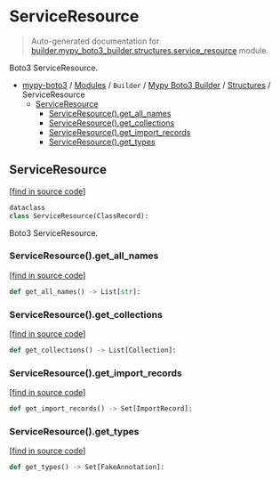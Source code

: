 # ServiceResource

> Auto-generated documentation for [builder.mypy_boto3_builder.structures.service_resource](https://github.com/vemel/mypy_boto3/blob/master/builder/mypy_boto3_builder/structures/service_resource.py) module.

Boto3 ServiceResource.

- [mypy-boto3](../../../README.md#mypy_boto3) / [Modules](../../../MODULES.md#mypy-boto3-modules) / `Builder` / [Mypy Boto3 Builder](../index.md#mypy-boto3-builder) / [Structures](index.md#structures) / ServiceResource
    - [ServiceResource](#serviceresource)
        - [ServiceResource().get_all_names](#serviceresourceget_all_names)
        - [ServiceResource().get_collections](#serviceresourceget_collections)
        - [ServiceResource().get_import_records](#serviceresourceget_import_records)
        - [ServiceResource().get_types](#serviceresourceget_types)

## ServiceResource

[[find in source code]](https://github.com/vemel/mypy_boto3/blob/master/builder/mypy_boto3_builder/structures/service_resource.py#L20)

```python
dataclass
class ServiceResource(ClassRecord):
```

Boto3 ServiceResource.

### ServiceResource().get_all_names

[[find in source code]](https://github.com/vemel/mypy_boto3/blob/master/builder/mypy_boto3_builder/structures/service_resource.py#L66)

```python
def get_all_names() -> List[str]:
```

### ServiceResource().get_collections

[[find in source code]](https://github.com/vemel/mypy_boto3/blob/master/builder/mypy_boto3_builder/structures/service_resource.py#L74)

```python
def get_collections() -> List[Collection]:
```

### ServiceResource().get_import_records

[[find in source code]](https://github.com/vemel/mypy_boto3/blob/master/builder/mypy_boto3_builder/structures/service_resource.py#L54)

```python
def get_import_records() -> Set[ImportRecord]:
```

### ServiceResource().get_types

[[find in source code]](https://github.com/vemel/mypy_boto3/blob/master/builder/mypy_boto3_builder/structures/service_resource.py#L45)

```python
def get_types() -> Set[FakeAnnotation]:
```
